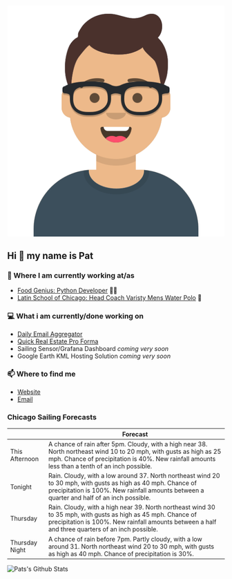 [![Social banner for p-j-falconer](https://raw.githubusercontent.com/P-J-FALCONER/P-J-FALCONER/master/assets/avataaars.svg)](https://patfalconer.com/)
## Hi :wave: my name is Pat

### 💼 Where I am currently working at/as
- [Food Genius: Python Developer](https://getfoodgenius.com/) 🍔🐍
- [Latin School of Chicago: Head Coach Varisty Mens Water Polo](https://www.latinschool.org/) 🤽


### 💻 What i am currently/done working on
 - [Daily Email Aggregator](https://github.com/P-J-FALCONER/dott_daily_mail)
 - [Quick Real Estate Pro Forma](https://github.com/P-J-FALCONER/henry)
 - Sailing Sensor/Grafana Dashboard *coming very soon*
 - Google Earth KML Hosting Solution *coming very soon*

### 📫 Where to find me
 - [Website](https://patfalconer.com/)
 - [Email](mailto:patrick.j.falconer@gmail.com)


### Chicago Sailing Forecasts
|   | Forecast  |
|---|---|
| This Afternoon | A chance of rain after 5pm. Cloudy, with a high near 38. North northeast wind 10 to 20 mph, with gusts as high as 25 mph. Chance of precipitation is 40%. New rainfall amounts less than a tenth of an inch possible. |
| Tonight | Rain. Cloudy, with a low around 37. North northeast wind 20 to 30 mph, with gusts as high as 40 mph. Chance of precipitation is 100%. New rainfall amounts between a quarter and half of an inch possible. |
| Thursday | Rain. Cloudy, with a high near 39. North northeast wind 30 to 35 mph, with gusts as high as 45 mph. Chance of precipitation is 100%. New rainfall amounts between a half and three quarters of an inch possible. |
| Thursday Night | A chance of rain before 7pm. Partly cloudy, with a low around 31. North northeast wind 20 to 30 mph, with gusts as high as 40 mph. Chance of precipitation is 30%. |

![Pats's Github Stats](https://github-readme-stats.vercel.app/api?username=p-j-falconer&show_icons=true&theme=radical)
